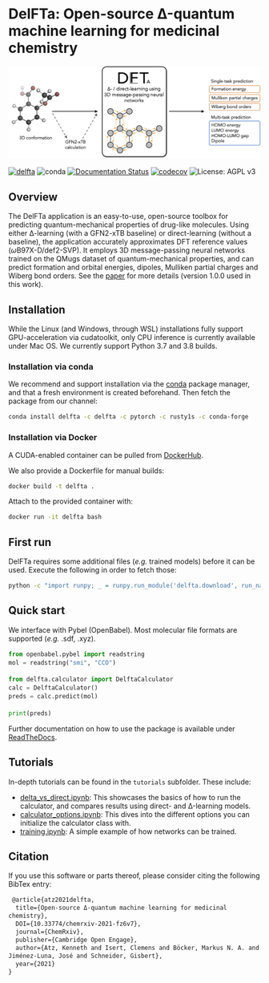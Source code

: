 # DelFTa: Open-source Δ-quantum machine learning for medicinal chemistry
![](docs/delfta_schema.png)

[![delfta](https://github.com/josejimenezluna/delfta/actions/workflows/build.yml/badge.svg)](https://github.com/josejimenezluna/delfta/actions/workflows/build.yml)
![conda](https://anaconda.org/delfta/delfta/badges/installer/conda.svg)
[![Documentation Status](https://readthedocs.org/projects/delfta/badge/?version=latest)](https://delfta.readthedocs.io/en/latest/?badge=latest)
[![codecov](https://codecov.io/gh/josejimenezluna/delfta/branch/master/graph/badge.svg?token=kMkZiUi0DZ)](https://codecov.io/gh/josejimenezluna/delfta)
![License: AGPL v3](https://img.shields.io/badge/License-AGPL%20v3-blue.svg)

## Overview 
The DelFTa application is an easy-to-use, open-source toolbox for predicting quantum-mechanical properties of drug-like molecules. Using either ∆-learning (with a GFN2-xTB baseline) or direct-learning (without a baseline), the application accurately approximates DFT reference values (*ω*B97X-D/def2-SVP). It employs 3D message-passing neural networks trained on the QMugs dataset of quantum-mechanical properties, and can predict formation and orbital energies, dipoles, Mulliken partial charges and Wiberg bond orders. See the [paper](https://chemrxiv.org/engage/chemrxiv/article-details/612faa02abeb63218cc5f6f1) for more details (version 1.0.0 used in this work).

## Installation

While the Linux (and Windows, through WSL) installations fully support GPU-acceleration via cudatoolkit, only CPU inference is currently available under Mac OS. We currently support Python 3.7 and 3.8 builds.

### Installation via conda

We recommend and support installation via the [conda](https://docs.conda.io/en/latest/miniconda.html) package manager, and that a fresh environment is created beforehand. Then fetch the package from our channel:

```bash
conda install delfta -c delfta -c pytorch -c rusty1s -c conda-forge
```


### Installation via Docker

A CUDA-enabled container can be pulled from [DockerHub](https://hub.docker.com/r/josejimenezluna/delfta). 

We also provide a Dockerfile for manual builds:

```bash
docker build -t delfta . 
```

Attach to the provided container with:

```bash
docker run -it delfta bash
```

## First run

DelFTa requires some additional files (_e.g._ trained models) before it can be used. Execute the following in order to fetch those:

```bash
python -c "import runpy; _ = runpy.run_module('delfta.download', run_name='__main__')"
```

## Quick start

We interface with Pybel (OpenBabel). Most molecular file formats are supported (_e.g._ .sdf, .xyz).

```python
from openbabel.pybel import readstring
mol = readstring("smi", "CCO")

from delfta.calculator import DelftaCalculator
calc = DelftaCalculator()
preds = calc.predict(mol)

print(preds)
```


Further documentation on how to use the package is available under [ReadTheDocs](https://delfta.readthedocs.io/en/latest/).

## Tutorials

In-depth tutorials can be found in the `tutorials` subfolder. These include: 

- [delta_vs_direct.ipynb](tutorials/delta_vs_direct.ipynb): This showcases the basics of how to run the calculator, and compares results using direct- and Δ-learning models. 
- [calculator_options.ipynb](tutorials/calculator_options.ipynb): This dives into the different options you can initialize the calculator class with. 
- [training.ipynb](tutorials/training.ipynb): A simple example of how networks can be trained. 


## Citation

If you use this software or parts thereof, please consider citing the following BibTex entry:

```
 @article{atz2021delfta, 
  title={Open-source Δ-quantum machine learning for medicinal chemistry}, 
  DOI={10.33774/chemrxiv-2021-fz6v7}, 
  journal={ChemRxiv}, 
  publisher={Cambridge Open Engage}, 
  author={Atz, Kenneth and Isert, Clemens and Böcker, Markus N. A. and Jiménez-Luna, José and Schneider, Gisbert}, 
  year={2021}
} 
```
